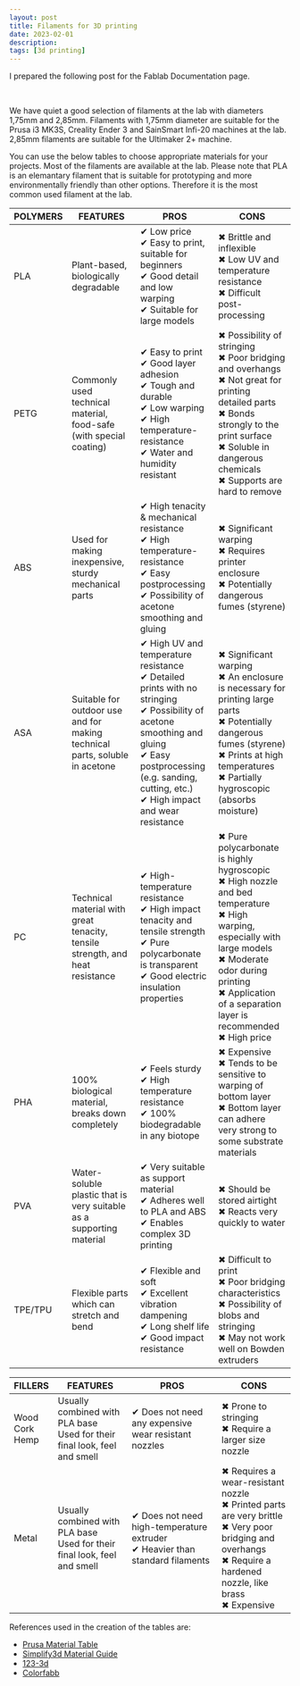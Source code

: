 ```yaml
---
layout: post
title: Filaments for 3D printing
date: 2023-02-01
description: 
tags: [3d printing]
---
```


I prepared the following post for the Fablab Documentation page. 

<br>


We have quiet a good selection of filaments at the lab with diameters 1,75mm and 2,85mm. Filaments with 1,75mm diameter are suitable for the Prusa i3 MK3S, Creality Ender 3 and SainSmart Infi-20 machines at the lab. 2,85mm filaments are suitable for the Ultimaker 2+ machine. 

You can use the below tables to choose appropriate materials for your projects. Most of the filaments are available at the lab. Please note that PLA is an elemantary filament that is suitable for prototyping and more environmentally friendly than other options. Therefore it is the most common used filament at the lab.

| POLYMERS | FEATURES | PROS | CONS |
| ---- | ---- | ---- | ---- |
| PLA | Plant-based, biologically degradable | ✔ Low price<br>✔ Easy to print, suitable for beginners<br>✔ Good detail and low warping<br>✔ Suitable for large models | ✖ Brittle and inflexible<br>✖ Low UV and temperature resistance<br>✖ Difficult post-processing |
| PETG | Commonly used technical material, food-safe (with special coating) | ✔ Easy to print<br>✔ Good layer adhesion<br>✔ Tough and durable<br>✔ Low warping<br>✔ High temperature-resistance<br>✔ Water and humidity resistant | ✖ Possibility of stringing<br>✖ Poor bridging and overhangs<br>✖ Not great for printing detailed parts<br>✖ Bonds strongly to the print surface<br>✖ Soluble in dangerous chemicals<br>✖ Supports are hard to remove |
| ABS | Used for making inexpensive, sturdy mechanical parts | ✔ High tenacity & mechanical resistance<br>✔ High temperature-resistance<br>✔ Easy postprocessing<br>✔ Possibility of acetone smoothing and gluing | ✖ Significant warping<br>✖ Requires printer enclosure<br>✖ Potentially dangerous fumes (styrene) |
| ASA | Suitable for outdoor use and for making technical parts, soluble in acetone | ✔ High UV and temperature  resistance<br>✔ Detailed prints with no stringing<br>✔ Possibility of acetone smoothing and gluing<br>✔ Easy postprocessing (e.g. sanding, cutting, etc.)<br>✔ High impact and wear resistance | ✖ Significant warping<br>✖ An enclosure is necessary for printing large parts<br>✖ Potentially dangerous fumes (styrene)<br>✖ Prints at high temperatures<br>✖ Partially hygroscopic (absorbs moisture) |
| PC | Technical material with great tenacity, tensile strength, and heat resistance | ✔ High-temperature resistance<br>✔ High impact tenacity and tensile strength<br>✔ Pure polycarbonate is transparent<br>✔ Good electric insulation properties | ✖ Pure polycarbonate is highly hygroscopic<br>✖ High nozzle and bed temperature<br>✖ High warping, especially with large models<br>✖ Moderate odor during printing<br>✖ Application of a separation layer is recommended<br>✖ High price |
| PHA | 100% biological material, breaks down completely | ✔ Feels sturdy<br>✔ High temperature resistance<br>✔ 100% biodegradable in any biotope | ✖ Expensive<br>✖ Tends to be sensitive to warping of bottom layer<br>✖ Bottom layer can adhere very strong to some substrate materials |
| PVA | Water-soluble plastic that is very suitable as a supporting material | ✔ Very suitable as support material<br>✔ Adheres well to PLA and ABS<br>✔ Enables complex 3D printing | ✖ Should be stored airtight<br>✖ Reacts very quickly to water |
| TPE/TPU | Flexible parts which can stretch and bend | ✔ Flexible and soft<br>✔ Excellent vibration dampening<br>✔ Long shelf life<br>✔ Good impact resistance | ✖ Difficult to print<br>✖ Poor bridging characteristics<br>✖ Possibility of blobs and stringing<br>✖ May not work well on Bowden extruders |

| FILLERS | FEATURES | PROS | CONS |
| ---- | ---- | ---- | ---- |
| Wood<br>Cork<br>Hemp | Usually combined with PLA base<br>Used for their final look, feel and smell | ✔ Does not need any expensive wear resistant nozzles | ✖ Prone to stringing<br>✖ Require a larger size nozzle |
| Metal | Usually combined with PLA base<br>Used for their final look, feel and smell | ✔ Does not need high-temperature extruder<br>✔ Heavier than standard filaments | ✖ Requires a wear-resistant nozzle<br>✖ Printed parts are very brittle<br>✖ Very poor bridging and overhangs<br>✖ Require a hardened nozzle, like brass<br>✖ Expensive |


References used in the creation of the tables are:

- [Prusa Material Table](https://help.prusa3d.com/materials)
- [Simplify3d Material Guide](https://www.simplify3d.com/support/materials-guide/properties-table/)
- [123-3d](https://www.123-3d.nl/)
- [Colorfabb](https://colorfabb.com/)
